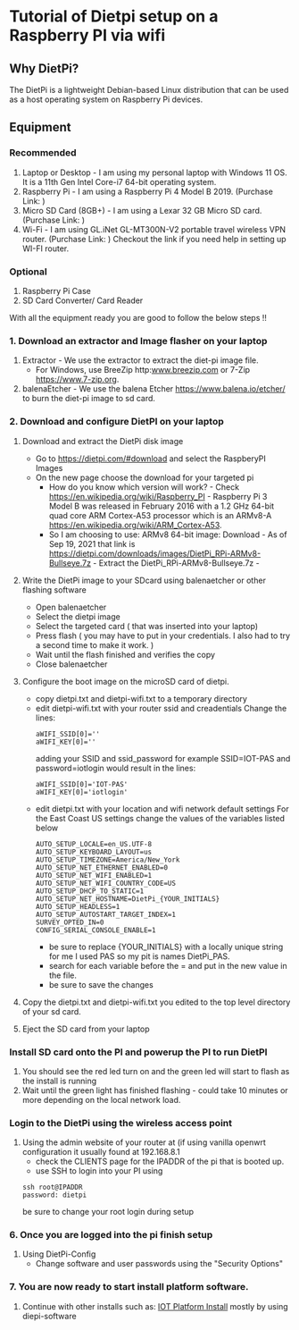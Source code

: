# Tutorial of Dietpi setup on a Raspberry PI via wifi #

## Why DietPi? ##
The DietPi is a lightweight Debian-based Linux distribution that can be used as a host operating system on Raspberry Pi devices. 

## Equipment  ##
### Recommended ###
1. Laptop or Desktop - I am using my personal laptop with Windows 11 OS. It is a 11th Gen Intel Core-i7 64-bit operating system.
2. Raspberry Pi - I am using a Raspberry Pi 4 Model B 2019. (Purchase Link: )
3. Micro SD Card (8GB+) - I am using a Lexar 32 GB Micro SD card. (Purchase Link: )
4. Wi-Fi - I am using GL.iNet GL-MT300N-V2 portable travel wireless VPN router. (Purchase Link: )
Checkout the link if you need help in setting up WI-FI router. 

### Optional ###
1. Raspberry Pi Case
2. SD Card Converter/ Card Reader

With all the equipment ready you are good to follow the below steps !!

### 1. Download an extractor and Image flasher on your laptop ###
1. Extractor - We use the extractor to extract the diet-pi image file.
   - For Windows, use BreeZip http:www.breezip.com or 7-Zip https://www.7-zip.org. 
2. balenaEtcher - We use the balena Etcher https://www.balena.io/etcher/ to burn the diet-pi image to sd card. 

### 2. Download and configure  DietPI on your laptop
1. Download and extract the DietPi disk image
   - Go to https://dietpi.com/#download and select the RaspberyPI Images
   - On the new page choose the download for your targeted pi
     - How do you know which version will work? - Check https://en.wikipedia.org/wiki/Raspberry_PI -  Raspberry Pi 3 Model B was released in February 2016 with a 1.2 GHz 64-bit quad core ARM Cortex-A53 processor which is an  ARMv8-A https://en.wikipedia.org/wiki/ARM_Cortex-A53.
     - So I am choosing to use: ARMv8 64-bit image: Download - As of Sep 19, 2021 that link is  https://dietpi.com/downloads/images/DietPi_RPi-ARMv8-Bullseye.7z  - Extract the DietPi_RPi-ARMv8-Bullseye.7z -
2. Write the DietPi image to your SDcard using balenaetcher or other flashing software
   - Open balenaetcher
   - Select the dietpi image
   - Select the targeted card ( that was inserted into your laptop)
   - Press flash ( you may have to put in your credentials. I also had to  try a second time to make it work. )
   - Wait until the flash finished and verifies the copy
   - Close balenaetcher
3. Configure the boot image on the microSD card of dietpi.
   - copy dietpi.txt and dietpi-wifi.txt to a temporary directory
   - edit dietpi-wifi.txt with your router ssid and creadentials
      Change the lines:
      ```
      aWIFI_SSID[0]=''
      aWIFI_KEY[0]=''
      ```
      adding your SSID and ssid_password for example SSID=IOT-PAS and password=iotlogin would result in the lines:
      ```
      aWIFI_SSID[0]='IOT-PAS'
      aWIFI_KEY[0]='iotlogin'
      ```
   - edit dietpi.txt with your location and wifi network default settings
     For the East Coast US settings change the values of the variables listed below
      ```
      AUTO_SETUP_LOCALE=en_US.UTF-8
      AUTO_SETUP_KEYBOARD_LAYOUT=us
      AUTO_SETUP_TIMEZONE=America/New_York
      AUTO_SETUP_NET_ETHERNET_ENABLED=0
      AUTO_SETUP_NET_WIFI_ENABLED=1
      AUTO_SETUP_NET_WIFI_COUNTRY_CODE=US
      AUTO_SETUP_DHCP_TO_STATIC=1
      AUTO_SETUP_NET_HOSTNAME=DietPi_{YOUR_INITIALS}
      AUTO_SETUP_HEADLESS=1
      AUTO_SETUP_AUTOSTART_TARGET_INDEX=1
      SURVEY_OPTED_IN=0
      CONFIG_SERIAL_CONSOLE_ENABLE=1
      ```
      - be sure to replace {YOUR_INITIALS} with a locally unique string for me I used PAS so my pit is names DietPi_PAS.
      - search for each variable before the = and put in the new value in the file.
      - be sure to save the changes
4. Copy the dietpi.txt and dietpi-wifi.txt you edited to the top level directory of your sd card.

4. Eject the SD card from your laptop

### Install SD card onto the PI and powerup the PI to run DietPI
1. You should see the red led turn on and the green led will start to flash as the install is running
2. Wait until the green light has finished flashing - could take 10 minutes or more depending on the local network load.

### Login to the DietPi using the wireless access point

1. Using the admin website of your router at (if using vanilla openwrt configuration it usually found at 192.168.8.1
   - check the CLIENTS page for the IPADDR of the pi that is booted up.
   - use SSH to login into your PI using
   ```
   ssh root@IPADDR
   password: dietpi
   ```
   be sure to change your root login during setup
   
### 6. Once you are logged into the pi finish setup
1. Using DietPi-Config
   - Change software and user passwords using the "Security Options"

### 7. You are now ready to start install platform software.
1. Continue with other installs such as: [IOT Platform Install](../RPI_IOT_PLATFORM_INSTALL_tutorial)  mostly by using diepi-software
